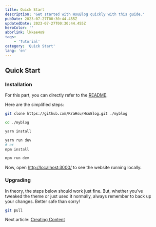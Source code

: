 ```yaml
---
title: Quick Start
description: 'Get started with HsuBlog quickly with this guide.'
pubDate: 2023-07-27T00:30:44.455Z
updatedDate: 2023-07-27T00:30:44.455Z
heroColor: ''
abbrlink: lkkee4o9
tags:
    - 'Tutorial'
category: 'Quick Start'
lang: 'en'
---
```


## Quick Start

### Installation

For this part, you can directly refer to the [README](https://github.com/KraHsu/HsuBlog/tree/main#readme).

Here are the simplified steps:

```bash
git clone https://github.com/KraHsu/HsuBlog.git ./myblog

cd ./myblog

yarn install

yarn run dev
# or
npm install

npm run dev
```

Now, open [http://localhost:3000/](http://localhost:3000/) to see the website running locally.

### Upgrading

In theory, the steps below should work just fine. But, whether you've tweaked the theme or just used it normally, always remember to back up your changes. Better safe than sorry!

```bash
git pull
```

Next article: [Creating Content](/blog/lkkeyusn)